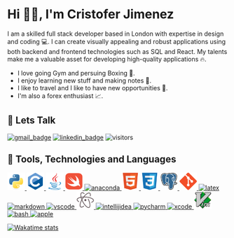 
# Hi 👋🏽, I'm Cristofer Jimenez

I am a skilled full stack developer based in London with expertise in design and coding 💻. 
I can create visually appealing and robust applications using both backend and frontend technologies such as SQL and React. My talents make me a valuable asset for developing high-quality applications 🔥.



- I love going Gym and persuing Boxing 🥊.
- I enjoy learning new stuff and making notes 📄.
- I like to travel and I like to have new opportunities 🛫.
- I'm also a forex enthusiast 📈.

## 📧 Lets Talk

[![gmail_badge]](mailto:contact@cristoferjimenez.com) [![linkedin_badge]][linkedin]  ![visitors](https://visitor-badge.glitch.me/badge?page_id=mdeboute.mdeboute)

## 🔮 Tools, Technologies and Languages

<p align="left"> <a href="https://www.python.org" target="_blank"> <img src="https://raw.githubusercontent.com/devicons/devicon/master/icons/python/python-original.svg" alt="python" width="40" height="40"/> </a> <a href="https://www.cprogramming.com/" target="_blank"> <img src="https://raw.githubusercontent.com/devicons/devicon/master/icons/c/c-original.svg" alt="c" width="40" height="40"/> </a> <a href="https://www.java.com" target="_blank"> <img src="https://raw.githubusercontent.com/devicons/devicon/master/icons/java/java-original.svg" alt="java" width="40" height="40"/> </a> <a href="https://www.apple.com/fr/swift/" target="_blank"> <img src="https://raw.githubusercontent.com/devicons/devicon/master/icons/swift/swift-original.svg" alt="swift" width="40" height="40"/> </a> <a href="https://www.anaconda.com" target="_blank"> <img src="https://raw.githubusercontent.com/simple-icons/simple-icons/develop/icons/anaconda.svg" alt="anaconda" width="40" height="40"/> </a> <a href="https://html.spec.whatwg.org" target="_blank"> <img src="https://raw.githubusercontent.com/devicons/devicon/master/icons/html5/html5-original.svg" alt="html5" width="40" height="40"/> </a> <a href="https://www.w3.org/Style/CSS/" target="_blank"> <img src="https://raw.githubusercontent.com/devicons/devicon/master/icons/css3/css3-original.svg" alt="css3" width="40" height="40"/> </a> <a href="https://www.postgresql.org" target="_blank"> <img src="https://raw.githubusercontent.com/devicons/devicon/master/icons/postgresql/postgresql-original.svg" alt="postgresql" width="40" height="40"/> </a> <a href="https://git-scm.com" target="_blank"> <img src="https://raw.githubusercontent.com/devicons/devicon/master/icons/git/git-original.svg" alt="git" width="40" height="40"/> </a> <a href="https://www.latex-project.org" target="_blank"> <img src="https://raw.githubusercontent.com/simple-icons/simple-icons/develop/icons/latex.svg" alt="latex" width="40" height="40"/> </a> <a href="https://www.markdownguide.org" target="_blank"> <img src="https://raw.githubusercontent.com/simple-icons/simple-icons/develop/icons/markdown.svg" alt="markdown" width="40" height="40"/> </a> <a href="https://code.visualstudio.com/" target="_blank"> <img src="https://upload.wikimedia.org/wikipedia/commons/thumb/9/9a/Visual_Studio_Code_1.35_icon.svg/1200px-Visual_Studio_Code_1.35_icon.svg.png" alt="vscode" width="40" height="40"/> </a> <a href="https://atom.io" target="_blank"> <img src="https://raw.githubusercontent.com/devicons/devicon/master/icons/atom/atom-original.svg" alt="atom" width="40" height="40"/> </a> <a href="https://www.jetbrains.com/fr-fr/idea/" target="_blank"> <img src="https://upload.wikimedia.org/wikipedia/commons/thumb/d/d5/IntelliJ_IDEA_Logo.svg/langfr-1280px-IntelliJ_IDEA_Logo.svg.png" alt="intellijidea" width="40" height="40"/> </a> <a href="https://www.jetbrains.com/fr-fr/pycharm/" target="_blank"> <img src="https://upload.wikimedia.org/wikipedia/commons/thumb/a/a1/PyCharm_Logo.svg/langfr-1280px-PyCharm_Logo.svg.png" alt="pycharm" width="40" height="40"/> </a> <a href="https://developer.apple.com/xcode/" target="_blank"> <img src="https://is4-ssl.mzstatic.com/image/thumb/Purple114/v4/43/f3/d3/43f3d32f-da43-daa3-79e6-c50e81149cfe/Xcode-85-220-0-4-2x.png/1200x630bb.png" alt="xcode" width="40" height="40"/> </a> <a href="https://www.vim.org" target="_blank"> <img src="https://raw.githubusercontent.com/devicons/devicon/master/icons/vim/vim-original.svg" alt="vim" width="40" height="40"/> </a> <a href="https://www.gnu.org/software/bash/" target="_blank"> <img src="https://raw.githubusercontent.com/simple-icons/simple-icons/develop/icons/gnubash.svg" alt="bash" width="40" height="40"/> </a> <a href="https://www.apple.com" target="_blank"> <img src="https://raw.githubusercontent.com/simple-icons/simple-icons/develop/icons/apple.svg" alt="apple" width="40" height="40"/> </a> </p>

<!-- ![Github stats](https://github-readme-stats.vercel.app/api?username=mdeboute&show_icons=true) -->
[![Wakatime stats](https://github-readme-stats.vercel.app/api/wakatime?username=mdeboute&layout=compact&v=2)](https://wakatime.com/@mdeboute)

<!-- profile links -->
[github_profile]: https://github.com/CertifiedJimenez "Github Profile"
[linkedin]: https://linkedin.com/in/cristofer-jimenez "Linkedin Profile"

<!-- badges -->
[gmail_badge]: https://img.shields.io/badge/-cristofer.pro%40icloud.com-black?style=flat-square&logo=Apple&logoColor=white&link=mailto:cristofer.pro@icloud.com
[linkedin_badge]: https://img.shields.io/badge/-Linkedin-blue?style=flat-square&logo=linkedin&logoColor=white&link=https://www.linkedin.com/in/cristofer-jimenez
